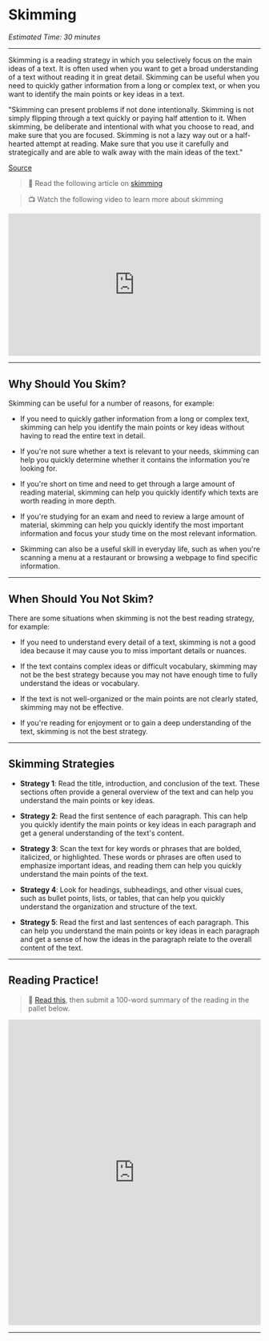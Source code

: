 # Skimming
*Estimated Time: 30 minutes*

---

Skimming is a reading strategy in which you selectively focus on the main ideas of a text. It is often used when you want to get a broad understanding of a text without reading it in great detail. Skimming can be useful when you need to quickly gather information from a long or complex text, or when you want to identify the main points or key ideas in a text.

<aside>
  
"Skimming can present problems if not done intentionally. Skimming is not simply flipping through a text quickly or paying half attention to it. When skimming, be deliberate and intentional with what you choose to read, and make sure that you are focused. Skimming is not a lazy way out or a half-hearted attempt at reading. Make sure that you use it carefully and strategically and are able to walk away with the main ideas of the text."
  
[Source](https://learningcenter.unc.edu/tips-and-tools/skimming/)
  
</aside>

> 📖 Read the following article on [skimming](https://learningcenter.unc.edu/tips-and-tools/skimming/)


> 📺 Watch the following video to learn more about skimming

<div style="position: relative; padding-bottom: 56.25%; height: 0;"><iframe src="https://www.youtube.com/embed/u5-EIeXskOs" title="YouTube video player" frameborder="0" allow="accelerometer; autoplay; clipboard-write; encrypted-media; gyroscope; picture-in-picture" allowfullscreen style="position: absolute; top: 0; left: 0; width: 100%; height: 100%;"></iframe></div>

---

## Why Should You Skim?

Skimming can be useful for a number of reasons, for example:

- If you need to quickly gather information from a long or complex text, skimming can help you identify the main points or key ideas without having to read the entire text in detail.

- If you're not sure whether a text is relevant to your needs, skimming can help you quickly determine whether it contains the information you're looking for.

- If you're short on time and need to get through a large amount of reading material, skimming can help you quickly identify which texts are worth reading in more depth.

- If you're studying for an exam and need to review a large amount of material, skimming can help you quickly identify the most important information and focus your study time on the most relevant information.

- Skimming can also be a useful skill in everyday life, such as when you're scanning a menu at a restaurant or browsing a webpage to find specific information.

---

## When Should You Not Skim?

There are some situations when skimming is not the best reading strategy, for example:

- If you need to understand every detail of a text, skimming is not a good idea because it may cause you to miss important details or nuances.

- If the text contains complex ideas or difficult vocabulary, skimming may not be the best strategy because you may not have enough time to fully understand the ideas or vocabulary.

- If the text is not well-organized or the main points are not clearly stated, skimming may not be effective. 

- If you're reading for enjoyment or to gain a deep understanding of the text, skimming is not the best strategy. 

---

## Skimming Strategies

- **Strategy 1**: Read the title, introduction, and conclusion of the text. These sections often provide a general overview of the text and can help you understand the main points or key ideas.

- **Strategy 2**: Read the first sentence of each paragraph. This can help you quickly identify the main points or key ideas in each paragraph and get a general understanding of the text's content.

- **Strategy 3**: Scan the text for key words or phrases that are bolded, italicized, or highlighted. These words or phrases are often used to emphasize important ideas, and reading them can help you quickly understand the main points of the text.

- **Strategy 4**: Look for headings, subheadings, and other visual cues, such as bullet points, lists, or tables, that can help you quickly understand the organization and structure of the text.

- **Strategy 5**: Read the first and last sentences of each paragraph. This can help you understand the main points or key ideas in each paragraph and get a sense of how the ideas in the paragraph relate to the overall content of the text.

---

## Reading Practice!

> 📖 [Read this](https://openai.com/blog/dall-e/), then submit a 100-word summary of the reading in the pallet below.

<div style="border:1px solid rgba(0,0,0,0.1);border-radius:2px;box-sizing:border-box;overflow:hidden;position:relative;width:100%;background:#F4F4F4"><iframe src="https://padlet.com/curriculumpad/20wpz89nphlt81sf" frameborder="0" allow="camera;microphone;geolocation" style="width:100%;height:608px;display:block;padding:0;margin:0"></iframe></div>

---
